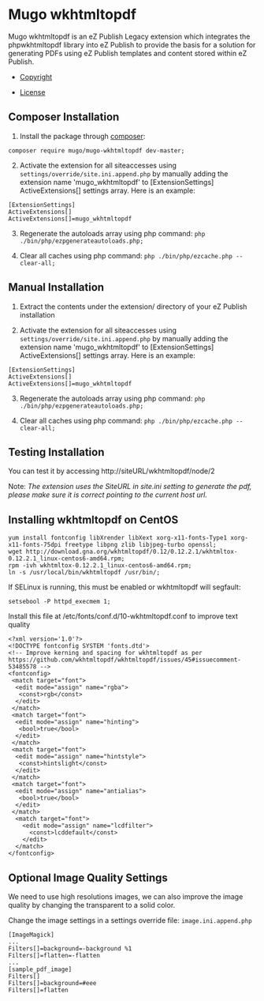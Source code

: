 Mugo wkhtmltopdf
================

Mugo wkhtmltopdf is an eZ Publish Legacy extension which integrates the phpwkhtmltopdf library into eZ Publish to provide the basis for a solution for generating PDFs using eZ Publish templates and content stored within eZ Publish.

* [Copyright](COPYRIGHT)

* [License](LICENSE)

Composer Installation
------------

1) Install the package through [composer](http://getcomposer.org):

```
composer require mugo/mugo-wkhtmltopdf dev-master;
```

2) Activate the extension for all siteaccesses using `settings/override/site.ini.append.php` by manually adding the extension name 'mugo_wkhtmltopdf' to [ExtensionSettings] ActiveExtensions[] settings array. Here is an example:
```
[ExtensionSettings]
ActiveExtensions[]
ActiveExtensions[]=mugo_wkhtmltopdf
```
3) Regenerate the autoloads array using php command: ```php ./bin/php/ezpgenerateautoloads.php;```

4) Clear all caches using php command: ```php ./bin/php/ezcache.php --clear-all;```

Manual Installation
------------

1) Extract the contents under the extension/ directory of your eZ Publish installation

2) Activate the extension for all siteaccesses using `settings/override/site.ini.append.php` by manually adding the extension name 'mugo_wkhtmltopdf' to [ExtensionSettings] ActiveExtensions[] settings array. Here is an example:
```
[ExtensionSettings]
ActiveExtensions[]
ActiveExtensions[]=mugo_wkhtmltopdf
```
3) Regenerate the autoloads array using php command: ```php ./bin/php/ezpgenerateautoloads.php;```

4) Clear all caches using php command: ```php ./bin/php/ezcache.php --clear-all;```

Testing Installation
------------

You can test it by accessing http://siteURL/wkhtmltopdf/node/2

Note: *The extension uses the SiteURL in site.ini setting to generate the pdf, please make sure it is correct pointing to the current host url.*

Installing wkhtmltopdf on CentOS
--------------------------------

    yum install fontconfig libXrender libXext xorg-x11-fonts-Type1 xorg-x11-fonts-75dpi freetype libpng zlib libjpeg-turbo openssl;
    wget http://download.gna.org/wkhtmltopdf/0.12/0.12.2.1/wkhtmltox-0.12.2.1_linux-centos6-amd64.rpm;
    rpm -ivh wkhtmltox-0.12.2.1_linux-centos6-amd64.rpm;
    ln -s /usr/local/bin/wkhtmltopdf /usr/bin/;

If SELinux is running, this must be enabled or wkhtmltopdf will segfault: 

    setsebool -P httpd_execmem 1;

Install this file at /etc/fonts/conf.d/10-wkhtmltopdf.conf to improve text quality


    <?xml version='1.0'?>
    <!DOCTYPE fontconfig SYSTEM 'fonts.dtd'>
    <!-- Improve kerning and spacing for wkhtmltopdf as per https://github.com/wkhtmltopdf/wkhtmltopdf/issues/45#issuecomment-53485578 -->
    <fontconfig>
     <match target="font">
      <edit mode="assign" name="rgba">
       <const>rgb</const>
      </edit>
     </match>
     <match target="font">
      <edit mode="assign" name="hinting">
       <bool>true</bool>
      </edit>
     </match>
     <match target="font">
      <edit mode="assign" name="hintstyle">
       <const>hintslight</const>
      </edit>
     </match>
     <match target="font">
      <edit mode="assign" name="antialias">
       <bool>true</bool>
      </edit>
     </match>
      <match target="font">
        <edit mode="assign" name="lcdfilter">
          <const>lcddefault</const>
        </edit>
      </match>
    </fontconfig>


Optional Image Quality Settings
------------

We need to use high resolutions images, we can also improve the image quality by changing the transparent to a solid color.

Change the image settings in a settings override file: `image.ini.append.php`

    [ImageMagick]
    ...
    Filters[]=background=-background %1
    Filters[]=flatten=-flatten
    ...
    [sample_pdf_image]
    Filters[]
    Filters[]=background=#eee
    Filters[]=flatten
